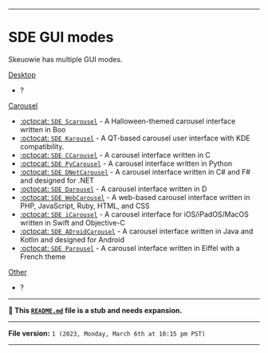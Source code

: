 
***

# SDE GUI modes

Skeuowie has multiple GUI modes.

[Desktop](/README.md)

- ?

[Carousel](https://github.com/seanpm2001/SDE_Merry/)

* [:octocat: `SDE Scarousel`](https://github.com/seanpm2001/SDE_Scarousel/) - A Halloween-themed carousel interface written in Boo
* [:octocat: `SDE Karousel`](https://github.com/seanpm2001/SDE_Karousel/) - A QT-based carousel user interface with KDE compatibility.
* [:octocat: `SDE CCarousel`](https://github.com/seanpm2001/SDE_CCarousel/) - A carousel interface written in C
* [:octocat: `SDE PyCarousel`](https://github.com/seanpm2001/SDE_PyCarousel/) - A carousel interface written in Python
* [:octocat: `SDE DNetCarousel`](https://github.com/seanpm2001/SDE_DNetCarousel/) - A carousel interface written in C# and F# and designed for .NET
* [:octocat: `SDE Darousel`](https://github.com/seanpm2001/SDE_Darousel/) - A carousel interface written in D
* [:octocat: `SDE WebCarousel`](https://github.com/seanpm2001/SDE_WebCarousel/) - A web-based carousel interface written in PHP, JavaScript, Ruby, HTML, and CSS
* [:octocat: `SDE iCarousel`](https://github.com/seanpm2001/SDE_iCarousel/) - A carousel interface for iOS/iPadOS/MacOS written in Swift and Objective-C
* [:octocat: `SDE ADroidCarousel`](https://github.com/seanpm2001/SDE_ADroidCarousel/) - A carousel interface written in Java and Kotlin and designed for Android
* [:octocat: `SDE Parousel`](https://github.com/seanpm2001/SDE_Parousel/) - A carousel interface written in Eiffel with a French theme

[Other](/README.md)

- ?

***

**🌱️ This [`README.md`](/README.md) file is a stub and needs expansion.**

***

**File version:** `1 (2023, Monday, March 6th at 10:15 pm PST)`

***
